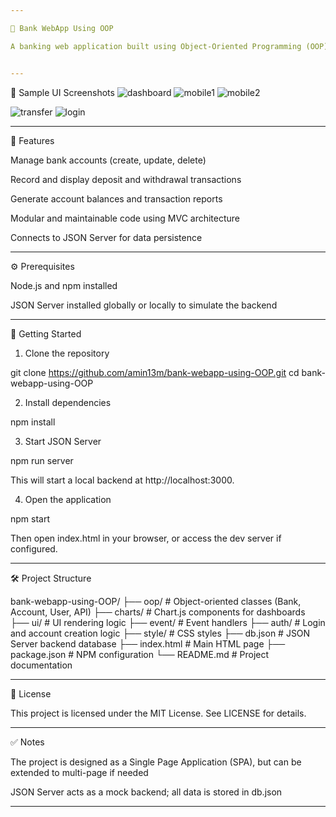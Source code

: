 ```yaml
---

🏦 Bank WebApp Using OOP

A banking web application built using Object-Oriented Programming (OOP) principles and MVC architecture, designed to manage accounts, transactions, and financial reports. This project uses JSON Server to simulate a backend database.


---
```


📸 Sample UI Screenshots
![dashboard](https://github.com/user-attachments/assets/876b737d-6928-4709-81ab-d2f2038895ec)
![mobile1](https://github.com/user-attachments/assets/a1a5d6ad-c946-494d-9a2a-e0e5078e64a4)
![mobile2](https://github.com/user-attachments/assets/c32660b6-33a2-41f1-aaff-a7b7cc0f1c7e)


![transfer](https://github.com/user-attachments/assets/f91679a7-e1a5-4dc4-b9b5-81ff04a5ef0c)
![login](https://github.com/user-attachments/assets/e094faa3-e8c9-41eb-8d66-ac47e70d25ac)


---

📌 Features

Manage bank accounts (create, update, delete)

Record and display deposit and withdrawal transactions

Generate account balances and transaction reports

Modular and maintainable code using MVC architecture

Connects to JSON Server for data persistence



---

⚙️ Prerequisites

Node.js and npm installed

JSON Server installed globally or locally to simulate the backend



---

🚀 Getting Started

1. Clone the repository



git clone https://github.com/amin13m/bank-webapp-using-OOP.git
cd bank-webapp-using-OOP

2. Install dependencies



npm install

3. Start JSON Server



npm run server

This will start a local backend at http://localhost:3000.

4. Open the application



npm start

Then open index.html in your browser, or access the dev server if configured.


---

🛠️ Project Structure

bank-webapp-using-OOP/
├── oop/              # Object-oriented classes (Bank, Account, User, API)
├── charts/           # Chart.js components for dashboards
├── ui/               # UI rendering logic
├── event/            # Event handlers
├── auth/             # Login and account creation logic
├── style/            # CSS styles
├── db.json           # JSON Server backend database
├── index.html        # Main HTML page
├── package.json      # NPM configuration
└── README.md         # Project documentation


---

📄 License

This project is licensed under the MIT License. See LICENSE for details.


---

✅ Notes

The project is designed as a Single Page Application (SPA), but can be extended to multi-page if needed

JSON Server acts as a mock backend; all data is stored in db.json


---
